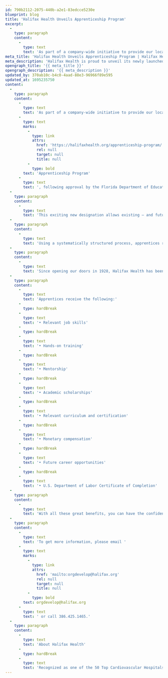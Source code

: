 ```yaml
---
id: 790b2112-2075-440b-a2e1-83edcce5230e
blueprint: blog
title: 'Halifax Health Unveils Apprenticeship Program'
excerpt:
  -
    type: paragraph
    content:
      -
        type: text
        text: 'As part of a company-wide initiative to provide our local community and existing Team Members with access to valuable workplace training and career opportunities, Halifax Health is proud to unveil its newly launched Apprenticeship Program, following approval by the Florida Department of Education.'
meta_title: 'Halifax Health Unveils Apprenticeship Program | Halifax Health'
meta_description: 'Halifax Health is proud to unveil its newly launched Apprenticeship Program, following approval by the Florida Department of Education.'
opengraph_title: '{{ meta_title }}'
opengraph_description: '{{ meta_description }}'
updated_by: 370ab10c-b4c0-4aad-88e3-96966f89e595
updated_at: 1695235750
content:
  -
    type: paragraph
    content:
      -
        type: text
        text: 'As part of a company-wide initiative to provide our local community and existing Team Members with access to valuable workplace training and career opportunities, Halifax Health is proud to unveil its newly launched '
      -
        type: text
        marks:
          -
            type: link
            attrs:
              href: 'https://halifaxhealth.org/apprenticeship-program/'
              rel: null
              target: null
              title: null
          -
            type: bold
        text: 'Apprenticeship Program'
      -
        type: text
        text: ', following approval by the Florida Department of Education.'
  -
    type: paragraph
    content:
      -
        type: text
        text: 'This exciting new designation allows existing – and future – Team Members to explore career paths such as Nursing, Coding, Pharmacy Tech and more. The Apprenticeship program was designed with the overarching goal of continuing to develop a highly-skilled workforce. As noted by Kim Fulcher, Human Resources, Sr. Vice President and Chief Human Resources Officer, “Work-based learning in a hands-on environment opens the door to limitless possibilities.”'
  -
    type: paragraph
    content:
      -
        type: text
        text: 'Using a systematically structured process, apprentices receive tools and training specific to their focus area, gaining valuable experience and education in a supportive work environment, allowing them to work alongside experts in fields that they might not have otherwise considered.'
  -
    type: paragraph
    content:
      -
        type: text
        text: 'Since opening our doors in 1928, Halifax Health has been committed to creating a workplace culture centered on Team Member growth and development. The flagship concept of “Earn While You Learn” presents individuals in the workplace with a unique opportunity to acquire new skills and earn a living, while simultaneously embarking on an exciting new career path.'
  -
    type: paragraph
    content:
      -
        type: text
        text: 'Apprentices receive the following:'
      -
        type: hardBreak
      -
        type: text
        text: '• Relevant job skills'
      -
        type: hardBreak
      -
        type: text
        text: '• Hands-on training'
      -
        type: hardBreak
      -
        type: text
        text: '• Mentorship'
      -
        type: hardBreak
      -
        type: text
        text: '• Academic scholarships'
      -
        type: hardBreak
      -
        type: text
        text: '• Relevant curriculum and certification'
      -
        type: hardBreak
      -
        type: text
        text: '• Monetary compensation'
      -
        type: hardBreak
      -
        type: text
        text: '• Future career opportunities'
      -
        type: hardBreak
      -
        type: text
        text: '• U.S. Department of Labor Certificate of Completion'
  -
    type: paragraph
    content:
      -
        type: text
        text: 'With all these great benefits, you can have the confidence in knowing that you are working towards becoming an expert in the field of your choosing, while being part of an organization invested in your future growth and success.'
  -
    type: paragraph
    content:
      -
        type: text
        text: 'To get more information, please email '
      -
        type: text
        marks:
          -
            type: link
            attrs:
              href: 'mailto:orgdevelop@halifax.org'
              rel: null
              target: null
              title: null
          -
            type: bold
        text: orgdevelop@halifax.org
      -
        type: text
        text: ' or call 386.425.1465.'
  -
    type: paragraph
    content:
      -
        type: text
        text: 'About Halifax Health'
      -
        type: hardBreak
      -
        type: text
        text: 'Recognized as one of the 50 Top Cardiovascular Hospitals™ in the United States by IBM Watson Health™, Halifax Health serves Volusia and Flagler counties, providing a continuum of health care services through a network of organizations including a tertiary hospital, two community hospitals, an urgent care, psychiatric services, a cancer treatment center with five outreach locations, the area’s largest hospice, a center for inpatient rehabilitation, outpatient rehabilitation clinics, primary care walk-in clinics, a clinic specializing in women’s health, a pediatric care community clinic, three children’s medical practices, a home health care agency and an exclusive provider organization. Halifax Health offers the area’s only Level II Trauma Center, Thrombectomy-Capable Stroke Center (TSC), Center for Transplant Services, Pediatric Intensive Care Unit, Pediatric Emergency Department, Child and Adolescent Behavioral Services, complete Neurosurgical Services, OB Emergency Department and Level III Neonatal Intensive Care Unit that cares for babies born earlier than 28 weeks. For more information, visit www.halifaxhealth.org'
---
```

